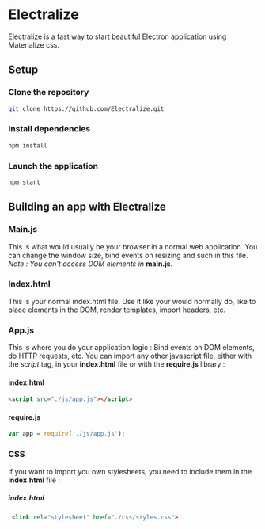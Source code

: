 # Electralize
Electralize is a fast way to start beautiful 
Electron application using Materialize css.

## Setup

### Clone the repository
```sh
git clone https://github.com/Electralize.git
```

### Install dependencies
```sh
npm install
```

### Launch the application
```sh
npm start
```

## Building an app with Electralize

### Main.js
This is what would usually be your browser
in a normal web application. You can change the window size, 
bind events on resizing and such in this file. <br>
*Note : You can't access DOM elements in* **main.js**. 

### Index.html
This is your normal index.html file. Use it like your would
normally do, like to place elements in the DOM, render
templates, import headers, etc.

### App.js
This is where you do your application logic : 
Bind events on DOM elements, do HTTP requests, etc.
You can import any other javascript file, either with
the *script* tag, in your **index.html** file or 
with the **require.js** library : <br>
#### index.html
```html
<script src="./js/app.js"></script> 
``` 
#### require.js
```javascript
var app = require('./js/app.js');
```

### CSS
If you want to import you own stylesheets, you
need to include them in the **index.html** file : <br>
##### index.html
```html
 <link rel="stylesheet" href="./css/styles.css">
```
